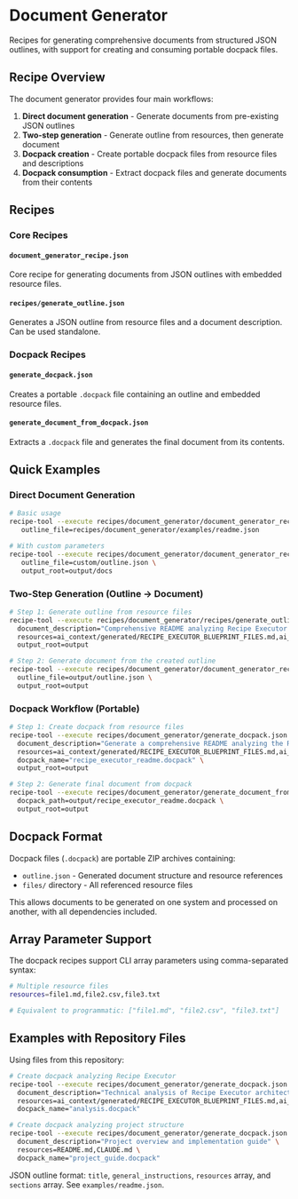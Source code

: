 # Document Generator

Recipes for generating comprehensive documents from structured JSON outlines, with support for creating and consuming portable docpack files.

## Recipe Overview

The document generator provides four main workflows:

1. **Direct document generation** - Generate documents from pre-existing JSON outlines
2. **Two-step generation** - Generate outline from resources, then generate document
3. **Docpack creation** - Create portable docpack files from resource files and descriptions  
4. **Docpack consumption** - Extract docpack files and generate documents from their contents

## Recipes

### Core Recipes

#### `document_generator_recipe.json`
Core recipe for generating documents from JSON outlines with embedded resource files.

#### `recipes/generate_outline.json`  
Generates a JSON outline from resource files and a document description. Can be used standalone.

### Docpack Recipes

#### `generate_docpack.json` 
Creates a portable `.docpack` file containing an outline and embedded resource files.

#### `generate_document_from_docpack.json`
Extracts a `.docpack` file and generates the final document from its contents.

## Quick Examples

### Direct Document Generation
```bash
# Basic usage
recipe-tool --execute recipes/document_generator/document_generator_recipe.json \
   outline_file=recipes/document_generator/examples/readme.json

# With custom parameters
recipe-tool --execute recipes/document_generator/document_generator_recipe.json \
   outline_file=custom/outline.json \
   output_root=output/docs
```

### Two-Step Generation (Outline → Document)
```bash
# Step 1: Generate outline from resource files
recipe-tool --execute recipes/document_generator/recipes/generate_outline.json \
  document_description="Comprehensive README analyzing Recipe Executor architecture and implementation" \
  resources=ai_context/generated/RECIPE_EXECUTOR_BLUEPRINT_FILES.md,ai_context/generated/RECIPE_EXECUTOR_CODE_FILES.md \
  output_root=output

# Step 2: Generate document from the created outline
recipe-tool --execute recipes/document_generator/document_generator_recipe.json \
  outline_file=output/outline.json \
  output_root=output
```

### Docpack Workflow (Portable)
```bash
# Step 1: Create docpack from resource files
recipe-tool --execute recipes/document_generator/generate_docpack.json \
  document_description="Generate a comprehensive README analyzing the Recipe Executor architecture and implementation" \
  resources=ai_context/generated/RECIPE_EXECUTOR_BLUEPRINT_FILES.md,ai_context/generated/RECIPE_EXECUTOR_CODE_FILES.md \
  docpack_name="recipe_executor_readme.docpack" \
  output_root=output

# Step 2: Generate final document from docpack
recipe-tool --execute recipes/document_generator/generate_document_from_docpack.json \
  docpack_path=output/recipe_executor_readme.docpack \
  output_root=output
```

## Docpack Format

Docpack files (`.docpack`) are portable ZIP archives containing:
- `outline.json` - Generated document structure and resource references
- `files/` directory - All referenced resource files

This allows documents to be generated on one system and processed on another, with all dependencies included.

## Array Parameter Support

The docpack recipes support CLI array parameters using comma-separated syntax:

```bash
# Multiple resource files
resources=file1.md,file2.csv,file3.txt

# Equivalent to programmatic: ["file1.md", "file2.csv", "file3.txt"]
```

## Examples with Repository Files

Using files from this repository:

```bash
# Create docpack analyzing Recipe Executor 
recipe-tool --execute recipes/document_generator/generate_docpack.json \
  document_description="Technical analysis of Recipe Executor architecture" \
  resources=ai_context/generated/RECIPE_EXECUTOR_BLUEPRINT_FILES.md,ai_context/generated/RECIPE_EXECUTOR_CODE_FILES.md \
  docpack_name="analysis.docpack"

# Create docpack analyzing project structure
recipe-tool --execute recipes/document_generator/generate_docpack.json \
  document_description="Project overview and implementation guide" \
  resources=README.md,CLAUDE.md \
  docpack_name="project_guide.docpack"
```

JSON outline format: `title`, `general_instructions`, `resources` array, and `sections` array. See `examples/readme.json`.
